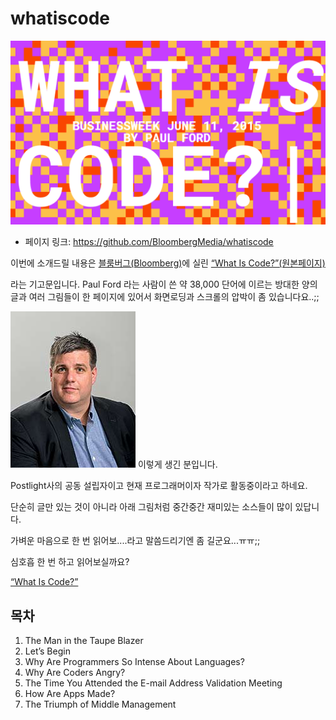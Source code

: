 # whatiscode

![이미지](../img/017-08-01.png)

- 페이지 링크: https://github.com/BloombergMedia/whatiscode


이번에 소개드릴 내용은 [블룸버그(Bloomberg)](http://www.bloomberg.com/)에 실린 [“What Is Code?”(원본페이지)](http://www.bloomberg.com/whatiscode)

라는 기고문입니다.   Paul Ford 라는 사람이 쓴 약 38,000 단어에 이르는 방대한 양의 글과 여러 그림들이 한 페이지에 있어서 화면로딩과 스크롤의 압박이 좀 있습니다요..;;

![이미지](../img/017-08-02.jpg) 이렇게 생긴 분입니다. 

Postlight사의 공동 설립자이고 현재 프로그래머이자 작가로 활동중이라고 하네요.

단순히 글만 있는 것이 아니라 아래 그림처럼 중간중간 재미있는 소스들이 많이 있답니다.

가벼운 마음으로 한 번 읽어보....라고 말씀드리기엔 좀 길군요...ㅠㅠ;;

심호흡 한 번 하고 읽어보실까요?
  
 [“What Is Code?”](http://www.bloomberg.com/whatiscode)
## 목차
 1. The Man in the Taupe Blazer
 2. Let’s Begin
 3. Why Are Programmers So Intense About Languages?
 4. Why Are Coders Angry?
 5. The Time You Attended the E-mail Address Validation Meeting
 6. How Are Apps Made?
 7. The Triumph of Middle Management
